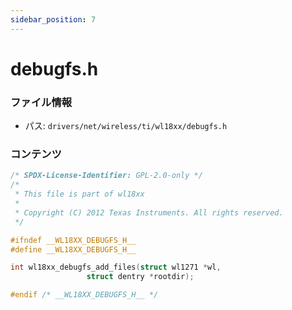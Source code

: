 ```yaml
---
sidebar_position: 7
---
```

# debugfs.h

### ファイル情報

- パス: `drivers/net/wireless/ti/wl18xx/debugfs.h`

### コンテンツ

```h
/* SPDX-License-Identifier: GPL-2.0-only */
/*
 * This file is part of wl18xx
 *
 * Copyright (C) 2012 Texas Instruments. All rights reserved.
 */

#ifndef __WL18XX_DEBUGFS_H__
#define __WL18XX_DEBUGFS_H__

int wl18xx_debugfs_add_files(struct wl1271 *wl,
			     struct dentry *rootdir);

#endif /* __WL18XX_DEBUGFS_H__ */

```
